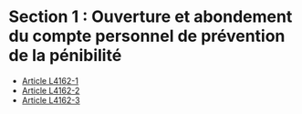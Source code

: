 # Section 1 : Ouverture et abondement du compte personnel de prévention de la pénibilité&#13;
&#13;
&#13;
&#13;
&#13;


* [Article L4162-1](./LEGIARTI000028496018.md)
* [Article L4162-2](./LEGIARTI000031086939.md)
* [Article L4162-3](./LEGIARTI000031086932.md)
